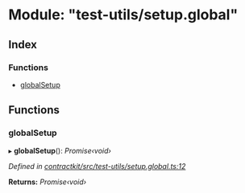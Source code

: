 # Module: "test-utils/setup.global"

## Index

### Functions

* [globalSetup](_test_utils_setup_global_.md#globalsetup)

## Functions

###  globalSetup

▸ **globalSetup**(): *Promise‹void›*

*Defined in [contractkit/src/test-utils/setup.global.ts:12](https://github.com/medhak1/celo-monorepo/blob/master/packages/sdk/contractkit/src/test-utils/setup.global.ts#L12)*

**Returns:** *Promise‹void›*
